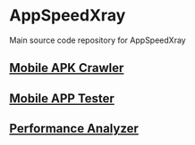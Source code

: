 # AppSpeedXray
Main source code repository for AppSpeedXray

## [Mobile APK Crawler](https://github.com/munhyunsu/AppSpeedXray/tree/master/MobileAPKCrawler)

## [Mobile APP Tester](https://github.com/munhyunsu/AppSpeedXray/tree/master/MobileAppTester)

## [Performance Analyzer](https://github.com/munhyunsu/AppSpeedXray/tree/master/PerformanceAnalyzer)


